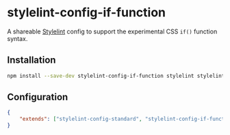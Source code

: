 # stylelint-config-if-function

A shareable [Stylelint](https://github.com/stylelint/stylelint) config to support the experimental CSS `if()` function syntax.

## Installation

```bash
npm install --save-dev stylelint-config-if-function stylelint stylelint-config-standard
```

## Configuration

```json
{
	"extends": ["stylelint-config-standard", "stylelint-config-if-function"]
}
```
